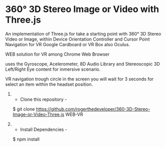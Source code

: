 # 360° 3D Stereo Image or Video with Three.js

An implementation of Three.js for take a starting point with 360° 3D Stereo Video or Image, within Device Orientation Controller and Cursor Point Navigation for VR Google Cardboard or VR Box also Oculus.

WEB solution for VR among Chrome Web Browser

uses the Gyroscope, Acelerometer, 8D Audio Library
and Stereoscopic 3D Left/Right Eye content for inmersive scenario.

VR navigation trough circle in the screen
you will wait for 3 seconds for select an item within the headset position.

1.  - Clone this repository -

    $ git clone https://github.com/rogerthedeveloper/360-3D-Stereo-Image-or-Video-Three.js WEB-VR


2. - Install Dependencies -

    $ npm install
